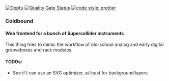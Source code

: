 [![Depfu](https://badges.depfu.com/badges/6c899ba3760257a6bf869a5093af4a0e/overview.svg)](https://depfu.com/github/deviant-syndrome/coldbound?project_id=33765)
[![Quality Gate Status](https://sonarcloud.io/api/project_badges/measure?project=deviant-syndrome_coldbound&metric=alert_status)](https://sonarcloud.io/summary/new_code?id=deviant-syndrome_coldbound)
[![code style: prettier](https://img.shields.io/badge/code_style-prettier-ff69b4.svg?style=flat-square)](https://github.com/prettier/prettier)  
### Coldbound

#### Web frontend for a bunch of Supercollider instruments

This thing tries to mimic the workflow of old-school analog and early digital grooveboxes and rack modules.

#### TODOs:

- See if I can use an SVG optimizer, at least for background layers
